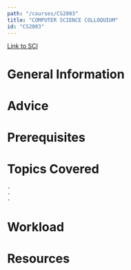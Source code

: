 ```yaml
---
path: "/courses/CS2003"
title: "COMPUTER SCIENCE COLLOQUIUM"
id: "CS2003"
---
```


[Link to SCI]("http://courses.sci.pitt.edu/courses/courses/view/CS-2003")

# General Information

# Advice

# Prerequisites

<!-- PREREQ_REPLACEMENT (Do not remove) -->

<!-- END PREREQ_REPLACEMENT (Do not remove) -->

# Topics Covered

    -
    -
    -

# Workload

<!-- TESTIMONIALS
# Testimonials
This gets replaced with Gatsby, its
data comes from Google Sheets for easier
editing!
-->

# Resources
